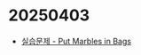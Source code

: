 # 20250403
- [실습문제 - Put Marbles in Bags](https://leetcode.com/problems/put-marbles-in-bags/?envType=daily-question&envId=2025-03-31)
